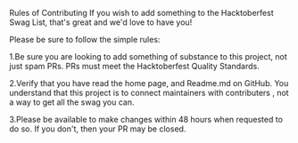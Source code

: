 Rules of Contributing
If you wish to add something to the Hacktoberfest Swag List, that's great and we'd love to have you!

Please be sure to follow the simple rules:

1.Be sure you are looking to add something of substance to this project, not just spam PRs. PRs must meet the Hacktoberfest Quality Standards.

2.Verify that you have read the home page, and Readme.md on GitHub. You understand that this project is to connect maintainers with contributers , not a way to get all the swag you can.

3.Please be available to make changes within 48 hours when requested to do so. If you don't, then your PR may be closed.
